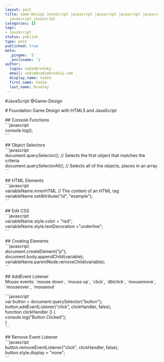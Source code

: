 ```yaml
---
layout: post
title: Game-Design JavaScript javascript javascript javascript javascript javascript
  javascript javascript
categories: []
tags:
- JavaScript
status: publish
type: post
published: true
meta:
  _pingme: '1'
  _encloseme: '1'
author:
  login: vadimbrodsky
  email: vadim@vadimbrodsky.com
  display_name: Vadim
  first_name: Vadim
  last_name: Brodsky
---
```

<p>#JavaScript @Game-Design</p>
<p># Foundation Game Design with HTML5 and JavaScript</p>
<p>## Console Functions<br />
```javascript<br />
console.log();<br />
```</p>
<p>## Object Selectors<br />
```javascript<br />
document.querySelector();       // Selects the first object that matches the criteria<br />
document.querySelectorAll();    // Selects all of the objects, places in an array<br />
```</p>
<p>## HTML Elements<br />
```javascript<br />
variableName.innerHTML          // The content of an HTML tag<br />
variableName.setAttribute("id", "example");<br />
```</p>
<p>## Edit CSS<br />
```javascript<br />
variableName.style.color = "red";<br />
variableName.style.textDecoration ="underline";<br />
```</p>
<p>## Creating Elements<br />
```javascript<br />
document.createElement("p");<br />
document.body.appendChild(variable);<br />
variableName.parentNode.removeChild(variable);<br />
```</p>
<p>## AddEvent Listener<br />
Mouse events: `mouse down`, `mouse up`, `click`, `dblclick`, `mousemove`, `mouseover`, `mouseout`</p>
<p>```javascript<br />
var button = document.querySelector("button");<br />
button.addEventListener("click", clickHandler, false);<br />
function clickHandler () {<br />
    console.log("Button Clicked");<br />
}<br />
```</p>
<p>## Remove Event Listener<br />
```javascript<br />
button.removeEventListener("click", clickHandler, false);<br />
button.style.display = "none";<br />
```</p>
